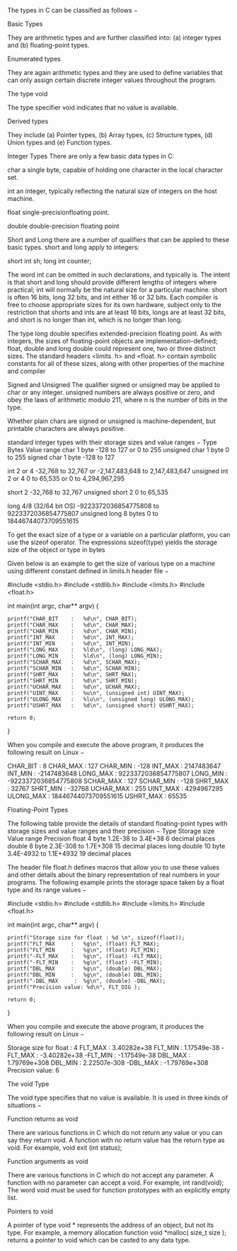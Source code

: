 The types in C can be classified as follows −

Basic Types

They are arithmetic types and are further classified into: (a) integer types and (b) floating-point types.

Enumerated types

They are again arithmetic types and they are used to define variables that can only assign certain discrete integer values throughout the program.

The type void

The type specifier void indicates that no value is available.


Derived types

They include (a) Pointer types, (b) Array types, (c) Structure types, (d) Union types and (e) Function types.








Integer Types
There are only a few basic data types in C:

char a single byte, capable of holding one character
in the local character set.

int an integer, typically reflecting the natural size
of integers on the host machine.

float single-precisionfloating point.

double double-precision floating point

Short and Long
there are a number of qualifiers that can be applied to these
basic types. short and long apply to integers:

short int sh;
long int counter;

The word int can be omitted in such declarations, and typically is.
The intent is that short and long should provide different lengths of
integers where practical; int will normally be the natural size for a particular
machine. short is often 16 bits, long 32 bits, and int either 16 or 32 bits.
Each compiler is free to choose appropriate sizes for its own hardware, subject
only to the restriction that shorts and ints are at least 16 bits, longs are at
least 32 bits, and short is no longer than int, which is no longer than long.

The type long double specifies extended-precision floating point. As with
integers, the sizes of floating-point objects are implementation-defined; float,
double and long double could represent one, two or three distinct sizes.
The standard headers <limits. h> and <float. h> contain symbolic constants for all of these sizes, along with other properties of the machine and compiler



Signed and Unsigned
The qualifier signed or unsigned may be applied to char or any integer.
unsiqned numbers are always positive or zero, and obey the laws of arithmetic
modulo 211, where n is the number of bits in the type.

Whether plain chars are signed or unsigned is machine-dependent,
but printable characters are always positive.



standard integer types with their storage sizes and value ranges −
Type 	          Bytes 	 Value range
char 	          1 byte  -128 to 127 or 0 to 255
unsigned char 	1 byte 	 0 to 255
signed char 	  1 byte  -128 to 127

int 	          2 or 4 	-32,768 to 32,767
                         or -2,147,483,648 to 2,147,483,647
unsigned int 	  2 or 4   0 to 65,535
                         or 0 to 4,294,967,295

short 	        2      	-32,768 to 32,767
unsigned short 	2     	 0 to 65,535

long 	          4/8 (32/64 bit OS) 	-9223372036854775808 to 9223372036854775807
unsigned long 	8 bytes 	0 to 18446744073709551615


To get the exact size of a type or a variable on a particular platform, you can use the sizeof operator. The expressions sizeof(type) yields the storage size of the object or type in bytes


Given below is an example to get the size of various type on a machine using different constant defined in limits.h header file −

#include <stdio.h>
#include <stdlib.h>
#include <limits.h>
#include <float.h>

int main(int argc, char** argv) {

    printf("CHAR_BIT    :   %d\n", CHAR_BIT);
    printf("CHAR_MAX    :   %d\n", CHAR_MAX);
    printf("CHAR_MIN    :   %d\n", CHAR_MIN);
    printf("INT_MAX     :   %d\n", INT_MAX);
    printf("INT_MIN     :   %d\n", INT_MIN);
    printf("LONG_MAX    :   %ld\n", (long) LONG_MAX);
    printf("LONG_MIN    :   %ld\n", (long) LONG_MIN);
    printf("SCHAR_MAX   :   %d\n", SCHAR_MAX);
    printf("SCHAR_MIN   :   %d\n", SCHAR_MIN);
    printf("SHRT_MAX    :   %d\n", SHRT_MAX);
    printf("SHRT_MIN    :   %d\n", SHRT_MIN);
    printf("UCHAR_MAX   :   %d\n", UCHAR_MAX);
    printf("UINT_MAX    :   %u\n", (unsigned int) UINT_MAX);
    printf("ULONG_MAX   :   %lu\n", (unsigned long) ULONG_MAX);
    printf("USHRT_MAX   :   %d\n", (unsigned short) USHRT_MAX);

    return 0;
}

When you compile and execute the above program, it produces the following result on Linux −

CHAR_BIT    :   8
CHAR_MAX    :   127
CHAR_MIN    :   -128
INT_MAX     :   2147483647
INT_MIN     :   -2147483648
LONG_MAX    :   9223372036854775807
LONG_MIN    :   -9223372036854775808
SCHAR_MAX   :   127
SCHAR_MIN   :   -128
SHRT_MAX    :   32767
SHRT_MIN    :   -32768
UCHAR_MAX   :   255
UINT_MAX    :   4294967295
ULONG_MAX   :   18446744073709551615
USHRT_MAX   :   65535



Floating-Point Types

The following table provide the details of standard floating-point types with storage sizes and value ranges and their precision −
Type 	Storage size 	Value range 	Precision
float 	4 byte 	1.2E-38 to 3.4E+38 	6 decimal places
double 	8 byte 	2.3E-308 to 1.7E+308 	15 decimal places
long double 	10 byte 	3.4E-4932 to 1.1E+4932 	19 decimal places

The header file float.h defines macros that allow you to use these values and other details about the binary representation of real numbers in your programs. The following example prints the storage space taken by a float type and its range values −


#include <stdio.h>
#include <stdlib.h>
#include <limits.h>
#include <float.h>

int main(int argc, char** argv) {

    printf("Storage size for float : %d \n", sizeof(float));
    printf("FLT_MAX     :   %g\n", (float) FLT_MAX);
    printf("FLT_MIN     :   %g\n", (float) FLT_MIN);
    printf("-FLT_MAX    :   %g\n", (float) -FLT_MAX);
    printf("-FLT_MIN    :   %g\n", (float) -FLT_MIN);
    printf("DBL_MAX     :   %g\n", (double) DBL_MAX);
    printf("DBL_MIN     :   %g\n", (double) DBL_MIN);
    printf("-DBL_MAX     :  %g\n", (double) -DBL_MAX);
    printf("Precision value: %d\n", FLT_DIG );

    return 0;
}

When you compile and execute the above program, it produces the following result on Linux −

Storage size for float : 4
FLT_MAX      :   3.40282e+38
FLT_MIN      :   1.17549e-38
-FLT_MAX     :   -3.40282e+38
-FLT_MIN     :   -1.17549e-38
DBL_MAX      :   1.79769e+308
DBL_MIN      :   2.22507e-308
-DBL_MAX     :  -1.79769e+308
Precision value: 6








The void Type

The void type specifies that no value is available. It is used in three kinds of situations −

Function returns as void

There are various functions in C which do not return any value or you can say they return void. A function with no return value has the return type as void. For example, void exit (int status);

Function arguments as void

There are various functions in C which do not accept any parameter. A function with no parameter can accept a void. For example, int rand(void);
The word void must be used for function prototypes with an explicitly empty list.

Pointers to void

A pointer of type void * represents the address of an object, but not its type. For example, a memory allocation function void *malloc( size_t size ); returns a pointer to void which can be casted to any data type.
